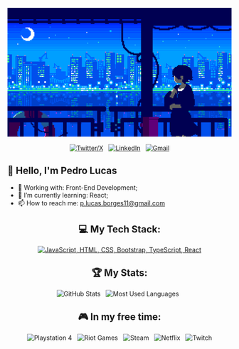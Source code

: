 <div align="center">

<img src="assets/header.gif" width="1000px"><br>

[![Twitter/X](https://skillicons.dev/icons?i=twitter)](https://twitter.com/Piter1_) &nbsp;
[![LinkedIn](https://skillicons.dev/icons?i=linkedin)](https://www.linkedin.com/in/pedro-lucas-34ab75251/) &nbsp;
[![Gmail](https://skillicons.dev/icons?i=gmail)](mailto:p.lucas.borges11@gmail.com?subject=Hello%20Pedro%20Lucas%20From%20Github)

</div>

 ## 👋 Hello, I'm Pedro Lucas

- 🔭 Working with: Front-End Development;
- 🌱 I’m currently learning: React;
- 📫 How to reach me: p.lucas.borges11@gmail.com

<div align="center">
  
## 💻 My Tech Stack:

[![JavaScript, HTML, CSS, Bootstrap, TypeScript, React](https://skillicons.dev/icons?i=js,html,css,bootstrap,ts,react)](https://skillicons.dev)

## 🏆 My Stats:

<p>
    <img height=175 width= 400 alt="GitHub Stats" src="https://github-readme-stats.vercel.app/api?username=piter11p&show_icons=true&count_private=true&theme=tokyonight" />&nbsp;&nbsp;
    <img height=175 width= 500 alt="Most Used Languages" src="https://github-readme-stats.vercel.app/api/top-langs/?username=piter11p&layout=compact&theme=tokyonight" />&nbsp;&nbsp;
</p>


## 🎮 In my free time:

![Playstation 4](https://img.shields.io/badge/Playstation%204-003791?style=for-the-badge&logo=playstation-4&logoColor=white) &nbsp;
![Riot Games](https://img.shields.io/badge/riotgames-D32936.svg?style=for-the-badge&logo=riotgames&logoColor=white) &nbsp;
![Steam](https://img.shields.io/badge/steam-%23000000.svg?style=for-the-badge&logo=steam&logoColor=white) &nbsp;
![Netflix](https://img.shields.io/badge/Netflix-E50914?style=for-the-badge&logo=netflix&logoColor=white) &nbsp;
![Twitch](https://img.shields.io/badge/Twitch-9347FF?style=for-the-badge&logo=twitch&logoColor=white)

</div>

